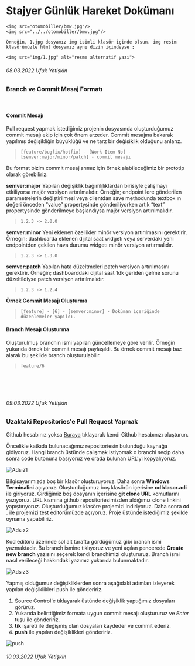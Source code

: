 # Stajyer Günlük Hareket Dokümanı

```
<img src="otomobiller/bmw.jpg"/>
<img src="../../otomobiller/bmw.jpg"/>

Örneğin, 1.jpg dosyamız img isimli klasör içinde olsun. img resim klasörümüzle html dosyamız aynı dizin içindeyse ;

<img src="img/1.jpg" alt="resme alternatif yazı">
```

###### 08.03.2022 Ufuk Yetişkin

### Branch ve Commit Mesaj Formatı
<br>

#### Commit Mesajı

Pull request yapmak istediğimiz projenin dosyasında oluşturduğumuz commit mesajı ekip için çok önem arzeder. Commit mesajına bakarak yapılmış değişikliğin büyüklüğü ve ne tarz bir değişiklik olduğunu anlarız.


>`[feature/bugfix/hotfix] - [Work Item No] - [semver:major/minor/patch] - commit mesajı`


Bu format bizim commit mesajlarımız için örnek alabileceğimiz bir prototip olarak görebiliriz. 


**semver:major** 
Yapılan değişiklik bağımlılıklardan birisiyle çalışmayı etkiliyorsa majör versiyon artırılmalıdır. 
Örneğin; endpoint lere gönderilen parametrelerin değiştirilmesi veya clientdan save methodunda textbox ın değeri önceden “value” propertysinde gönderiliyorken artık “text” propertysinde gönderilmeye başlandıysa majör versiyon artırılmalıdır.
>`1.2.3 -> 2.0.0 `

**semver:minor**
Yeni eklenen özellikler minör versiyon artırılmasını gerektirir.
Örneğin; dashboarda eklenen dijital saat widgetı veya serverdaki yeni endpointden çekilen hava durumu widgetı minör versiyon artırmalıdır.
>`1.2.3 -> 1.3.0`

**semver:patch** 
Yapılan hata düzeltmeleri patch versiyon artırılmasını gerektirir.
Örneğin; dashboarddaki dijital saat 1dk geriden gelme sorunu düzeltildiyse patch versiyon artırılmalıdır.
>`1.2.3 -> 1.2.4`

**Örnek Commit Mesajı Oluşturma**

>`[feature] - [6] - [semver:minor] - Doküman içeriğinde düzenlemeler yapıldı.`



#### Branch Mesajı Oluşturma

Oluşturulmuş branchin ismi yapılan güncellemeye göre verilir. Örneğin yukarıda örnek bir commit mesajı paylaşıldı. Bu örnek commit mesajı baz alarak bu şekilde branch oluşturulabilir.

> `feature/6`


<br>
<br>
<br>

###### 09.03.2022 Ufuk Yetişkin

### Uzaktaki Repositories'e Pull Request Yapmak

Github hesabınız yoksa [Buraya](https://github.com/signup) tıklayarak kendi Github hesabınızı oluşturun.

Öncelikle katkıda bulunacağımız repositoriesin bulunduğu kaynağa gidiyoruz. Hangi branch üstünde çalışmak istiyorsak o branchi seçip daha sonra code butonuna basıyoruz ve orada bulunan URL'yi kopyalıyoruz. 

![Adsız1](https://user-images.githubusercontent.com/73849259/157441787-f1923ecd-11f9-4ec6-b918-8e8ee4e8ef45.png)


Bilgisayarımızda boş bir klasör oluşturuyoruz. Daha sonra **Windows Terminalini** açıyoruz. Oluşturduğumuz boş klasörün içerisine **cd klasor.adi** ile giriyoruz. Girdiğimiz boş dosyanın içerisine **git clone URL** komutlarını yazıyoruz. URL kısmına github repositoriesimizden aldığımız clone linkini yapıştırıyoruz. Oluşturduğumuz klasöre projemizi indiriyoruz. Daha sonra **cd .** ile projemizi test editörümüzde açıyoruz. Proje üstünde istediğimiz şekilde oynama yapabiliriz.

![Adsız2](https://user-images.githubusercontent.com/73849259/157441852-0c505b0c-6d9c-4216-8443-ccdf6f2f3e9b.png)

Kod editörü üzerinde sol alt tarafta gördüğümüz gibi branch ismi yazmaktadır. Bu branch ismine tıklıyoruz ve yeni açılan pencerede **Create new branch** yazısını seçerek kendi branchimizi oluştururuz. Branch ismi nasıl verileceği hakkındaki yazımız yukarıda bulunmaktadır. 

![Adsız3](https://user-images.githubusercontent.com/73849259/157441898-3e3afd29-4850-4dcc-b78b-6df6a4fa8436.png)

Yapmış olduğumuz değişikliklerden sonra  aşağıdaki adımları izleyerek yapılan değişiklikleri push ile göndeririz.

1. Source Control'e tıklayarak üstünde değişiklik yaptığımız dosyaları görürüz.
2. Yukarıda belirttiğimiz formata uygun commit mesajı oluştururuz ve *Enter* tuşu ile göndeririz.
3. **tik** işareti ile değişmiş olan dosyaları kaydeder ve commit ederiz.
4. **push** ile yapılan değişiklikleri göndeririz.  

![push](https://user-images.githubusercontent.com/73849259/157441957-1ad14355-415a-4d05-aad8-1874ee47b997.png)


###### 10.03.2022 Ufuk Yetişkin

